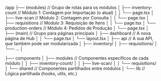 /app
├── (modules) // Grupo de rotas para os módulos
│ ├── inventory-count // Módulo 1: Contagem por Importação (o atual)
│ │ └── page.tsx
│ ├── live-scan // Módulo 2: Contagem por Consulta
│ │ └── page.tsx
│ ├── requisitions // Módulo 3: Requisição de Itens
│ │ └── page.tsx
│ └── production-orders // Módulo 4: Pedidos de Produção
│ └── page.tsx
│
├── (main) // Grupo para páginas principais
│ ├── dashboard // A nova página de Hub
│ │ └── page.tsx
│ └── layout.tsx
│
├── api // A sua API, que também pode ser modularizada
│ ├── inventory/
│ ├── requisitions/
│ └── ...
│

├── components
│ ├── modules // Componentes específicos de cada módulo
│ │ ├── inventory-count/
│ │ ├── live-scan/
│ │ └── requisitions/
│ └── shared // Componentes partilhados entre módulos
│
└── lib // Lógica partilhada (hooks, utils, etc.)
